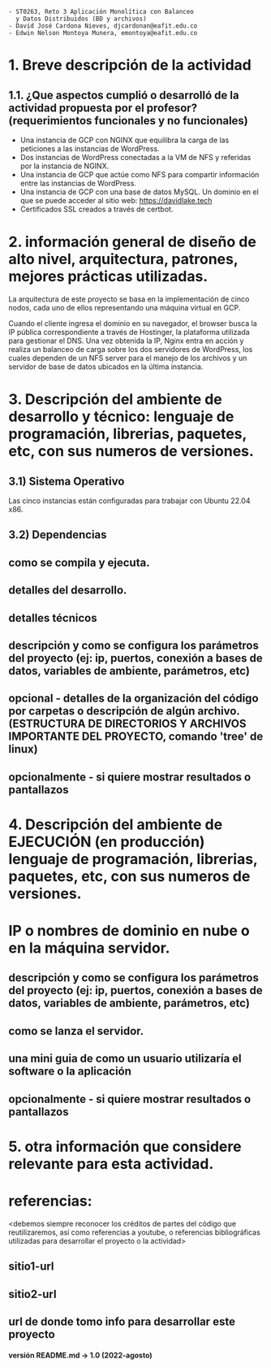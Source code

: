 ``` 
- ST0263, Reto 3 Aplicación Monolítica con Balanceo
  y Datos Distribuidos (BD y archivos)
- David José Cardona Nieves, djcardonan@eafit.edu.co
- Edwin Nelson Montoya Munera, emontoya@eafit.edu.co
```

# 1. Breve descripción de la actividad

## 1.1. ¿Que aspectos cumplió o desarrolló de la actividad propuesta por el profesor? (requerimientos funcionales y no funcionales)

- Una instancia de GCP con NGINX que equilibra la carga de las peticiones a las instancias de WordPress.
- Dos instancias de WordPress conectadas a la VM de NFS y referidas por la instancia de NGINX.
- Una instancia de GCP que actúe como NFS para compartir información entre las instancias de WordPress.
- Una instancia de GCP con una base de datos MySQL.
Un dominio en el que se puede acceder al sitio web: https://davidlake.tech
- Certificados SSL creados a través de certbot.

# 2. información general de diseño de alto nivel, arquitectura, patrones, mejores prácticas utilizadas.

La arquitectura de este proyecto se basa en la implementación de cinco nodos, cada uno de ellos representando una máquina virtual en GCP.

Cuando el cliente ingresa el dominio en su navegador, el browser busca la IP pública correspondiente a través de Hostinger, la plataforma utilizada para gestionar el DNS. Una vez obtenida la IP, Nginx entra en acción y realiza un balanceo de carga sobre los dos servidores de WordPress, los cuales dependen de un NFS server para el manejo de los archivos y un servidor de base de datos ubicados en la última instancia.

# 3. Descripción del ambiente de desarrollo y técnico: lenguaje de programación, librerias, paquetes, etc, con sus numeros de versiones.

## 3.1) Sistema Operativo

Las cinco instancias están configuradas para trabajar con Ubuntu 22.04 x86.

## 3.2) Dependencias

## como se compila y ejecuta.
## detalles del desarrollo.
## detalles técnicos
## descripción y como se configura los parámetros del proyecto (ej: ip, puertos, conexión a bases de datos, variables de ambiente, parámetros, etc)
## opcional - detalles de la organización del código por carpetas o descripción de algún archivo. (ESTRUCTURA DE DIRECTORIOS Y ARCHIVOS IMPORTANTE DEL PROYECTO, comando 'tree' de linux)
## 
## opcionalmente - si quiere mostrar resultados o pantallazos 

# 4. Descripción del ambiente de EJECUCIÓN (en producción) lenguaje de programación, librerias, paquetes, etc, con sus numeros de versiones.

# IP o nombres de dominio en nube o en la máquina servidor.

## descripción y como se configura los parámetros del proyecto (ej: ip, puertos, conexión a bases de datos, variables de ambiente, parámetros, etc)

## como se lanza el servidor.

## una mini guia de como un usuario utilizaría el software o la aplicación

## opcionalmente - si quiere mostrar resultados o pantallazos 

# 5. otra información que considere relevante para esta actividad.

# referencias:
<debemos siempre reconocer los créditos de partes del código que reutilizaremos, así como referencias a youtube, o referencias bibliográficas utilizadas para desarrollar el proyecto o la actividad>
## sitio1-url 
## sitio2-url
## url de donde tomo info para desarrollar este proyecto

#### versión README.md -> 1.0 (2022-agosto)